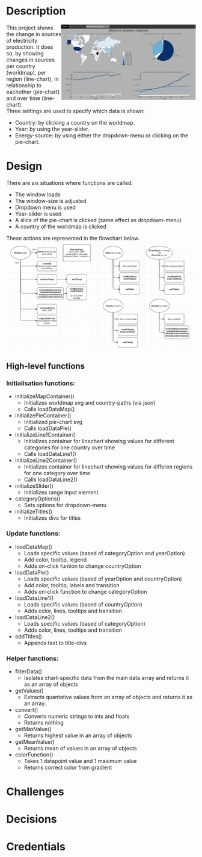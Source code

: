 # Description
<img src="docs/project_page.png" align="right" height="200" >This project shows the change in sources of electricity production. It does so, by showing changes in sources per country (worldmap), per region (line-chart), in relationship to eachother (pie-chart) and over time (line-chart).  
Three settings are used to specify which data is shown:
* Country: by clicking a country on the worldmap.
* Year:  by using the year-slider.
* Energy-source: by using either the dropdown-menu or clicking on the pie-chart.

# Design
There are six situations where functions are called:
* The window loads
* The window-size is adjusted
* Dropdown menu is used
* Year-slider is used
* A slice of the pie-chart is clicked (same effect as dropdown-menu)
* A country of the worldmap is clicked

These actions are represented in the flowchart below.
![alt_text](docs/flowchart_REPORT.png)

## High-level functions
### Initialisation functions:
* initializeMapContainer()
  * Initializes worldmap svg and country-paths (via json)
  * Calls loadDataMap()
* initializePieContainer()
  * Initialized pie-chart svg
  * Calls loadDataPie()
* initializeLine1Container()
  * Initializes container for linechart showing values for different categories for one country over time
  * Calls loadDataLine1()
* initializeLine2Container()
  * Initializes container for linechart showing values for differen regions for one category over time
  * Calls loadDataLine2()
* initializeSlider()
  * Initializes range input element
* categoryOptions()
  * Sets options for dropdown-menu
* initializeTitles()
  * Initializes divs for titles

### Update functions:
* loadDataMap()
  * Loads specific values (based of categoryOption and yearOption)
  * Add color, tooltip, legend
  * Adds on-click funtion to change countryOption
* loadDataPie()
  * Loads specific values (based of yearOption and countryOption)
  * Add color, tooltip, labels and transition
  * Adds on-click function to change categoryOption
* loadDataLine1()
  * Loads specific values (based of countryOption)
  * Adds color, lines, tooltips and transition
* loadDataLine2()
  * Loads specific values (based of categoryOption)
  * Adds color, lines, tooltips and transition
* addTitles()
  * Appends text to title-divs

 ### Helper functions:
 * filterData()
   * Isolates chart-specific data from the main data array and returns it as an array of objects
 * getValues()
   * Extracts quantative values from an array of objects and returns it as an array.
 * convert()
   * Converts numeric strings to ints and floats
   * Returns nothing
 * getMaxValue()
   * Returns highest value in an array of objects
 * getMeanValue()
   * Returns mean of values in an array of objects
 * colorFunction()
   * Takes 1 datapoint value and 1 maximum value
   * Returns correct color from gradient
   
# Challenges


# Decisions

# Credentials

